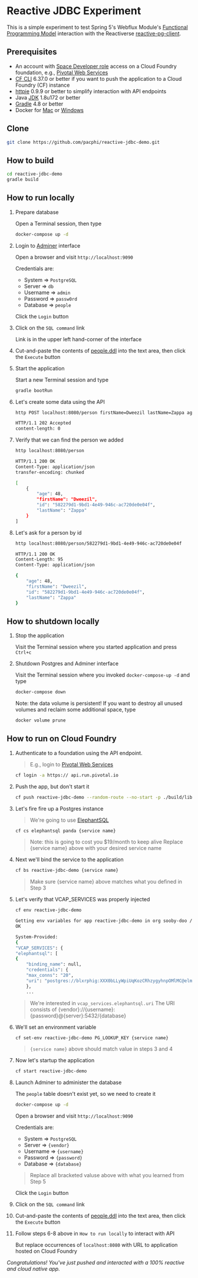 # Reactive JDBC Experiment  

This is a simple experiment to test Spring 5's Webflux Module's [Functional Programming Model](https://docs.spring.io/spring/docs/5.0.0.BUILD-SNAPSHOT/spring-framework-reference/html/web-reactive.html#_functional_programming_model) interaction with the Reactiverse [reactive-pg-client](https://reactiverse.io/reactive-pg-client/guide/java/index.html).  

## Prerequisites

* An account with [Space Developer role](https://docs.cloudfoundry.org/concepts/roles.html#roles) access on a Cloud Foundry foundation, e.g., [Pivotal Web Services](https://run.pivotal.io)
* [CF CLI](https://github.com/cloudfoundry/cli#downloads) 6.37.0 or better if you want to push the application to a Cloud Foundry (CF) instance
* [httpie](https://httpie.org/#installation) 0.9.9 or better to simplify interaction with API endpoints
* Java [JDK](http://www.oracle.com/technetwork/java/javase/downloads/jdk8-downloads-2133151.html) 1.8u172 or better
* [Gradle](https://gradle.org/releases/) 4.8 or better
* Docker for [Mac](https://store.docker.com/editions/community/docker-ce-desktop-mac) or [Windows](https://store.docker.com/editions/community/docker-ce-desktop-windows)


## Clone

```bash
git clone https://github.com/pacphi/reactive-jdbc-demo.git
```

## How to build

```bash
cd reactive-jdbc-demo
gradle build
```

## How to run locally 

1. Prepare database

    Open a Terminal session, then type

    ```bash
    docker-compose up -d
    ```

2. Login to [Adminer](https://www.adminer.org) interface 

    Open a browser and visit `http://localhost:9090`

    Credentials are:

    * System => `PostgreSQL`
    * Server => `db`
    * Username => `admin`
    * Password => `passw0rd`
    * Database => `people`

    Click the `Login` button

3. Click on the `SQL command` link 

    Link is in the upper left hand-corner of the interface

4. Cut-and-paste the contents of [people.ddl](people.ddl) into the text area, then click the `Execute` button

5. Start the application

    Start a new Terminal session and type

    ```bash
    gradle bootRun
    ```

6. Let's create some data using the API

    ```bash
    http POST localhost:8080/person firstName=Dweezil lastName=Zappa age=48

    HTTP/1.1 202 Accepted
    content-length: 0
    ```

7. Verify that we can find the person we added

    ```bash
    http localhost:8080/person

    HTTP/1.1 200 OK
    Content-Type: application/json
    transfer-encoding: chunked

    [
        {
            "age": 48,
            "firstName": "Dweezil",
            "id": "582279d1-9bd1-4e49-946c-ac720de0e04f",
            "lastName": "Zappa"
        }
    ]
    ```

8. Let's ask for a person by id

    ```bash
    http localhost:8080/person/582279d1-9bd1-4e49-946c-ac720de0e04f

    HTTP/1.1 200 OK
    Content-Length: 95
    Content-Type: application/json

    {
        "age": 48,
        "firstName": "Dweezil",
        "id": "582279d1-9bd1-4e49-946c-ac720de0e04f",
        "lastName": "Zappa"
    }
    ```

## How to shutdown locally

1. Stop the application

    Visit the Terminal session where you started application and press `Ctrl+c`

2. Shutdown Postgres and Adminer interface

    Visit the Terminal session where you invoked `docker-compose-up -d` and type

    ```bash
    docker-compose down
    ```

    Note: the data volume is persistent!  If you want to destroy all unused volumes and reclaim some additional space, type

    ```bash
    docker volume prune
    ```

## How to run on Cloud Foundry

1. Authenticate to a foundation using the API endpoint. 
    > E.g., login to [Pivotal Web Services](https://run.pivotal.io)

    ```bash
    cf login -a https:// api.run.pivotal.io
    ```

2. Push the app, but don't start it

    ```bash
    cf push reactive-jdbc-demo --random-route --no-start -p ./build/libs/reactive-jdbc-demo-0.0.1-SNAPSHOT.jar -m 1G -b https://github.com/cloudfoundry/java-buildpack.git
    ```

3. Let's fire fire up a Postgres instance

    > We're going to use [ElephantSQL](https://www.elephantsql.com)

    ```bash
    cf cs elephantsql panda {service name}
    ```

    > Note: this is going to cost you $19/month to keep alive
    > Replace {service name} above with your desired service name

4. Next we'll bind the service to the application

    ```bash
    cf bs reactive-jdbc-demo {service name}
    ```

    > Make sure {service name} above matches what you defined in Step 3

5. Let's verify that VCAP_SERVICES was properly injected

    ```bash
    cf env reactive-jdbc-demo
 
    Getting env variables for app reactive-jdbc-demo in org sooby-doo / space dev as dweezil@zappa.com...
    OK

    System-Provided:
    {
    "VCAP_SERVICES": {
    "elephantsql": [
    {
        "binding_name": null,
        "credentials": {
        "max_conns": "20",
        "uri": "postgres://blxrphig:XXX0bLLyWpiUqKozCRhzygyhnpOMlMC@elmer-01.db.elephantsql.com:5432/banzlhig"
        },
        ...
    ```

    > We're interested in `vcap_services.elephantsql.uri`
    > The URI consists of {vendor}://{username}:{password}@{server}:5432/{database}

6. We'll set an environment variable

    ```bash
    cf set-env reactive-jdbc-demo PG_LOOKUP_KEY {service name}
    ```
    > `{service name}` above should match value in steps 3 and 4

7. Now let's startup the application

    ```bash
    cf start reactive-jdbc-demo
    ```

8. Launch Adminer to administer the database

    The `people` table doesn't exist yet, so we need to create it

    ```bash
    docker-compose up -d
    ```

    Open a browser and visit `http://localhost:9090`

    Credentials are:

    * System => `PostgreSQL`
    * Server => `{vendor}`
    * Username => `{username}`
    * Password => `{password}`
    * Database => `{database}`

    > Replace all bracketed valuse above with what you learned from Step 5

    Click the `Login` button

9. Click on the `SQL command` link 

10. Cut-and-paste the contents of [people.ddl](people.ddl) into the text area, then click the `Execute` button

11. Follow steps 6-8 above in `How to run locally` to interact with API

    But replace occurrences of `localhost:8080` with URL to application hosted on Cloud Foundry

*Congratulations! You've just pushed and interacted with a 100% reactive and cloud native app.*